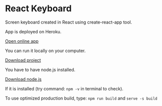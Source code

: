 # React Keyboard
Screen keyboard created in React using create-react-app tool.


App is deployed on Heroku.

[Open online app](https://mysterious-meadow-90744.herokuapp.com/)


You can run it locally on your computer.

[Download project](https://github.com/olekk/React-Keyboard/archive/refs/heads/main.zip)

You have to have node.js installed.

[Download node.js](https://nodejs.org/en/download/)

If it is installed (try command: `npm -v` in terminal to check).

To use optimized production build, type: `npm run build` and `serve -s build`
